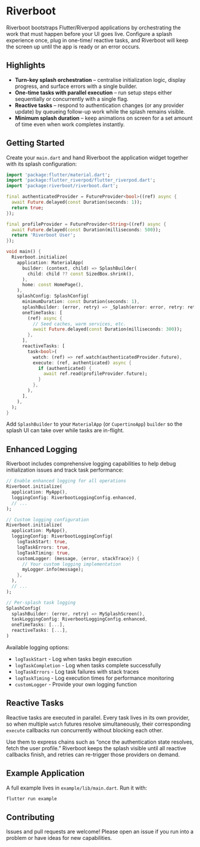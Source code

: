 # Riverboot

Riverboot bootstraps Flutter/Riverpod applications by orchestrating the work that
must happen before your UI goes live. Configure a splash experience once, plug
in one-time/ reactive tasks, and Riverboot will keep the screen up until the
app is ready or an error occurs.

## Highlights
- **Turn-key splash orchestration** – centralise initialization logic, display
  progress, and surface errors with a single builder.
- **One-time tasks with parallel execution** – run setup steps either
  sequentially or concurrently with a single flag.
- **Reactive tasks** – respond to authentication changes (or any provider
  update) by queueing follow-up work while the splash remains visible.
- **Minimum splash duration** – keep animations on screen for a set amount of
  time even when work completes instantly.

## Getting Started
Create your `main.dart` and hand Riverboot the application widget together with
its splash configuration:

```dart
import 'package:flutter/material.dart';
import 'package:flutter_riverpod/flutter_riverpod.dart';
import 'package:riverboot/riverboot.dart';

final authenticatedProvider = FutureProvider<bool>((ref) async {
  await Future.delayed(const Duration(seconds: 1));
  return true;
});

final profileProvider = FutureProvider<String>((ref) async {
  await Future.delayed(const Duration(milliseconds: 500));
  return 'Riverboot User';
});

void main() {
  Riverboot.initialize(
    application: MaterialApp(
      builder: (context, child) => SplashBuilder(
        child: child ?? const SizedBox.shrink(),
      ),
      home: const HomePage(),
    ),
    splashConfig: SplashConfig(
      minimumDuration: const Duration(seconds: 1),
      splashBuilder: (error, retry) => _Splash(error: error, retry: retry),
      oneTimeTasks: [
        (ref) async {
          // Seed caches, warm services, etc.
          await Future.delayed(const Duration(milliseconds: 300));
        },
      ],
      reactiveTasks: [
        task<bool>(
          watch: (ref) => ref.watch(authenticatedProvider.future),
          execute: (ref, authenticated) async {
            if (authenticated) {
              await ref.read(profileProvider.future);
            }
          },
        ),
      ],
    ),
  );
}
```

Add `SplashBuilder` to your `MaterialApp` (or `CupertinoApp`) `builder` so the
splash UI can take over while tasks are in-flight.

## Enhanced Logging

Riverboot includes comprehensive logging capabilities to help debug initialization issues and track task performance:

```dart
// Enable enhanced logging for all operations
Riverboot.initialize(
  application: MyApp(),
  loggingConfig: RiverbootLoggingConfig.enhanced,
  // ...
);

// Custom logging configuration
Riverboot.initialize(
  application: MyApp(),
  loggingConfig: RiverbootLoggingConfig(
    logTaskStart: true,
    logTaskErrors: true,
    logTaskTiming: true,
    customLogger: (message, {error, stackTrace}) {
      // Your custom logging implementation
      myLogger.info(message);
    },
  ),
  // ...
);

// Per-splash task logging
SplashConfig(
  splashBuilder: (error, retry) => MySplashScreen(),
  taskLoggingConfig: RiverbootLoggingConfig.enhanced,
  oneTimeTasks: [...],
  reactiveTasks: [...],
)
```

Available logging options:
- `logTaskStart` - Log when tasks begin execution
- `logTaskCompletion` - Log when tasks complete successfully
- `logTaskErrors` - Log task failures with stack traces
- `logTaskTiming` - Log execution times for performance monitoring
- `customLogger` - Provide your own logging function

## Reactive Tasks
Reactive tasks are executed in parallel. Every task lives in its own provider,
so when multiple `watch` futures resolve simultaneously, their corresponding
`execute` callbacks run concurrently without blocking each other.

Use them to express chains such as “once the authentication state resolves,
fetch the user profile.” Riverboot keeps the splash visible until all reactive
callbacks finish, and retries can re-trigger those providers on demand.

## Example Application
A full example lives in `example/lib/main.dart`. Run it with:

```bash
flutter run example
```

## Contributing
Issues and pull requests are welcome! Please open an issue if you run into a
problem or have ideas for new capabilities.
